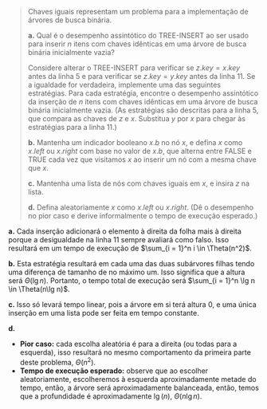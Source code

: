 > Chaves iguais representam um problema para a implementação de árvores de busca binária.
> 
> **a.** Qual é o desempenho assintótico do $\text{TREE-INSERT}$ ao ser usado para inserir $n$ itens com chaves idênticas em uma árvore de busca binária inicialmente vazia?
> 
> Considere alterar o $\text{TREE-INSERT}$ para verificar se $z.key = x.key$ antes da linha 5 e para verificar se $z.key = y.key$ antes da linha 11. Se a igualdade for verdadeira, implemente uma das seguintes estratégias. Para cada estratégia, encontre o desempenho assintótico da inserção de $n$ itens com chaves idênticas em uma árvore de busca binária inicialmente vazia. (As estratégias são descritas para a linha 5, que compara as chaves de $z$ e $x$. Substitua $y$ por $x$ para chegar às estratégias para a linha 11.)
> 
> **b.** Mantenha um indicador booleano $x.b$ no nó $x$, e defina $x$ como $x.left$ ou $x.right$ com base no valor de $x.b$, que alterna entre $\text{FALSE}$ e $\text{TRUE}$ cada vez que visitamos $x$ ao inserir um nó com a mesma chave que $x$.
> 
> **c.** Mantenha uma lista de nós com chaves iguais em $x$, e insira $z$ na lista.
> 
> **d.** Defina aleatoriamente $x$ como $x.left$ ou $x.right$. (Dê o desempenho no pior caso e derive informalmente o tempo de execução esperado.)

**a.** Cada inserção adicionará o elemento à direita da folha mais à direita porque a desigualdade na linha 11 sempre avaliará como falso. Isso resultará em um tempo de execução de $\sum_{i = 1}^n i \in \Theta(n^2)$.

**b.** Esta estratégia resultará em cada uma das duas subárvores filhas tendo uma diferença de tamanho de no máximo um. Isso significa que a altura será $\Theta(\lg n)$. Portanto, o tempo total de execução será $\sum_{i = 1}^n \lg n \in \Theta(n\lg n)$.

**c.** Isso só levará tempo linear, pois a árvore em si terá altura $0$, e uma única inserção em uma lista pode ser feita em tempo constante.

**d.**

- **Pior caso:** cada escolha aleatória é para a direita (ou todas para a esquerda), isso resultará no mesmo comportamento da primeira parte deste problema, $\Theta(n^2)$.
- **Tempo de execução esperado:** observe que ao escolher aleatoriamente, escolheremos à esquerda aproximadamente metade do tempo, então, a árvore será aproximadamente balanceada, então, temos que a profundidade é aproximadamente $\lg(n)$, $\Theta(n\lg n)$.